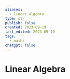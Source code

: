 ```yaml
---
aliases:
  - linear algebra
type: str
publish: false
created: 2023-09-19
last_edited: 2023-09-19
tags:
  - maths
chatgpt: false
---
```

# Linear Algebra